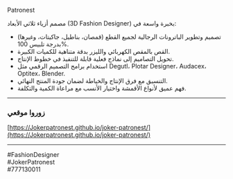 Patronest

مصمم أزياء ثلاثي الأبعاد (3D Fashion Designer) بخبرة واسعة في:

- تصميم وتطوير الباترونات الرجالية لجميع القطع (قمصان، بناطيل، جاكيتات، وغيرها) بدرجة تلبيس 100%.
- القص بالمقص الكهربائي والليزر بدقة متناهية للكميات الكبيرة.
- تحويل التصاميم إلى نماذج فعلية قابلة للتنفيذ في خطوط الإنتاج.
- استخدام برامج التصميم الرقمي مثل Degutl، Plotar Designer، Audacex، Optitex، Blender.
- التنسيق مع فرق الإنتاج والخياطة لضمان جودة المنتج النهائي.
- فهم عميق لأنواع الأقمشة واختيار الأنسب مع مراعاة الكمية والتكلفة.

---

### زوروا موقعي

[https://Jokerpatronest.github.io/joker-patronest/](https://Jokerpatronest.github.io/joker-patronest/)

---

#FashionDesigner  
#JokerPatronest  
#777130011

